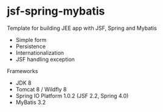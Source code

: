jsf-spring-mybatis
==================

Template for building JEE app with JSF, Spring and Mybatis
- Simple form
- Persistence
- Internationalization
- JSF handling exception

Frameworks
- JDK 8
- Tomcat 8 / Wildfly 8
- Spring IO Platform 1.0.2 (JSF 2.2, Spring 4.0)
- MyBatis 3.2
